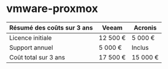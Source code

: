 # vmware-proxmox

| Résumé des coûts sur 3 ans | Veeam     | Acronis  |
|----------------------------|-----------|----------|
| Licence initiale           | 12 500 €  | 5 000 €  |
| Support annuel             | 5 000 €   | Inclus   |
| Coût total sur 3 ans      | 17 500 €  | 15 000 € |

